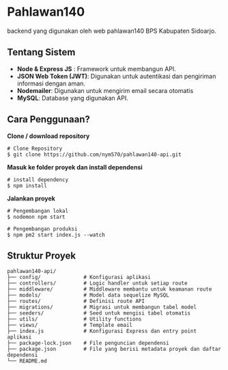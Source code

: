# Pahlawan140

backend yang digunakan oleh web pahlawan140 BPS Kabupaten Sidoarjo.

## Tentang Sistem

- **Node & Express JS** : Framework untuk membangun API.
- **JSON Web Token (JWT)**: Digunakan untuk autentikasi dan pengiriman informasi dengan aman.
- **Nodemailer**: Digunakan untuk mengirim email secara otomatis
- **MySQL**: Database yang digunakan API.

## Cara Penggunaan?

**Clone / download repository**

```shell
# Clone Repository
$ git clone https://github.com/nym570/pahlawan140-api.git
```

**Masuk ke folder proyek dan install dependensi**

```shell
# install dependency
$ npm install
```

**Jalankan proyek**

```shell
# Pengembangan lokal
$ nodemon npm start
```
```shell
# Pengembangan produksi
$ npm pm2 start index.js --watch
```

## Struktur Proyek

```shell
pahlawan140-api/
├── config/              # Konfigurasi aplikasi
├── controllers/         # Logic handler untuk setiap route
├── middleware/          # Middleware membantu untuk keamanan route
├── models/              # Model data sequelize MySQL
├── routes/              # Definisi route API
├── migrations/          # Migrasi untuk membangun tabel model
├── seeders/             # Seed untuk mengisi tabel otomatis
├── utils/               # Utility functions
├── views/               # Template email
├── index.js             # Konfigurasi Express dan entry point aplikasi
├── package-lock.json    # File penguncian dependensi
├── package.json         # File yang berisi metadata proyek dan daftar dependensi
└── README.md
```
